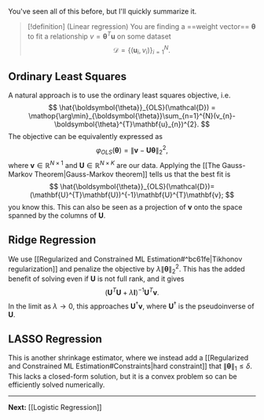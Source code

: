 You've seen all of this before, but I'll quickly summarize it.

> [!definition] (Linear regression)
> You are finding a ==weight vector== $\boldsymbol{\theta}$ to fit a relationship $v=\boldsymbol{\theta}^{T}\mathbf{u}$ on some dataset
> $$
> \mathcal{D}=\{ (\mathbf{u}_{i},v_{i}) \}_{i=1}^{N}.
> $$
>

## Ordinary Least Squares

A natural approach is to use the ordinary least squares objective, i.e.
$$
\hat{\boldsymbol{\theta}}_{OLS}(\mathcal{D}) = \mathop{\arg\min}_{\boldsymbol{\theta}}\sum_{n=1}^{N}(v_{n}-\boldsymbol{\theta}^{T}\mathbf{u}_{n})^{2}.
$$
The objective can be equivalently expressed as 
$$
\varphi_{OLS}(\boldsymbol{\theta})=\| \mathbf{v}-\mathbf{U}\boldsymbol{\theta} \|_{2}^{2},
$$
where $\mathbf{v}\in \mathbb{R}^{N\times 1}$ and $\mathbf{U}\in \mathbb{R}^{N\times K}$ are our data. Applying the [[The Gauss-Markov Theorem|Gauss-Markov theorem]] tells us that the best fit is
$$
\hat{\boldsymbol{\theta}}_{OLS}(\mathcal{D})=(\mathbf{U}^{T}\mathbf{U})^{-1}\mathbf{U}^{T}\mathbf{v};
$$
you know this. This can also be seen as a projection of $\mathbf{v}$ onto the space spanned by the columns of $\mathbf{U}$.

## Ridge Regression

We use [[Regularized and Constrained ML Estimation#^bc61fe|Tikhonov regularization]] and penalize the objective by $\lambda \| \boldsymbol{\theta} \|_{2}^{2}$. This has the added benefit of solving even if $\mathbf{U}$ is not full rank, and it gives
$$
(\mathbf{U}^{T}\mathbf{U}+\lambda \mathbf{I})^{-1}\mathbf{U}^{T}\mathbf{v}.
$$
In the limit as $\lambda\to 0$, this approaches $\mathbf{U}^{\dagger}\mathbf{v}$, where $\mathbf{U}^{\dagger}$ is the pseudoinverse of $\mathbf{U}$.

## LASSO Regression

This is another shrinkage estimator, where we instead add a [[Regularized and Constrained ML Estimation#Constraints|hard constraint]] that $\| \boldsymbol{\theta} \|_{1}\leq\delta$. This lacks a closed-form solution, but it is a convex problem so can be efficiently solved numerically.

---

**Next:** [[Logistic Regression]]